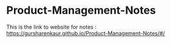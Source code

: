 # Product-Management-Notes
This is the link to website for notes : https://gursharenkaur.github.io/Product-Management-Notes/#/
